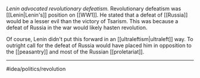 *Lenin advocated revolutionary defeatism.* Revolutionary defeatism was [[Lenin|Lenin's]] position on [[WW1]]. He stated that a defeat of [[Russia]] would be a lesser evil than the victory of Tsarism. This was because a defeat of Russia in the war would likely hasten revolution.

Of course, Lenin didn't put this forward in an [[ultraleftism|ultraleft]] way. To outright call for the defeat of Russia would have placed him in opposition to the [[peasantry]] and most of the Russian [[proletariat]]. 

---
#idea/politics/revolution 
